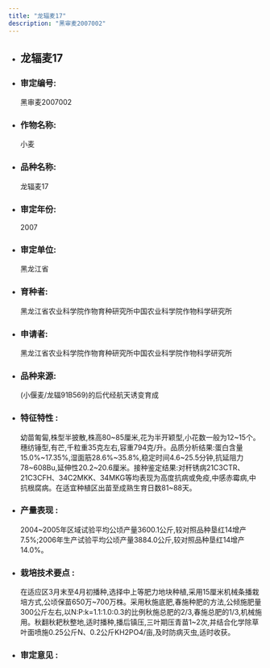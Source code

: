 ```yaml
---
title: "龙辐麦17"
description: "黑审麦2007002"
---
```

* ## 龙辐麦17
* ###  审定编号:  
   黑审麦2007002

*  ### 作物名称:  
   小麦

*   ###  品种名称: 
    龙辐麦17

*   ### 审定年份: 
    2007

*   ### 审定单位:  
    黑龙江省

*   ### 育种者:  
    黑龙江省农业科学院作物育种研究所中国农业科学院作物科学研究所

*   ### 申请者:  
    黑龙江省农业科学院作物育种研究所中国农业科学院作物科学研究所

*   ### 品种来源:  
    (小偃麦/龙辐91B569)的后代经航天诱变育成

*   ### 特征特性 : 
    幼苗匍匐,株型半披散,株高80~85厘米,花为半开颖型,小花数一般为12~15个。穗纺锤型,有芒,千粒重35克左右,容重794克/升。品质分析结果:蛋白含量15.0%~17.35%,湿面筋28.6%~35.8%,稳定时间4.6~25.5分钟,抗延阻力78~608Bu,延伸性20.2~20.6厘米。接种鉴定结果:对秆锈病21C3CTR、21C3CFH、34C2MKK、34MKG等均表现为高度抗病或免疫,中感赤霉病,中抗根腐病。在适宜种植区出苗至成熟生育日数81~88天。

*   ### 产量表现 : 
    2004~2005年区域试验平均公顷产量3600.1公斤,较对照品种垦红14增产7.5%;2006年生产试验平均公顷产量3884.0公斤,较对照品种垦红14增产14.0%。

*   ### 栽培技术要点 : 
    在适应区3月末至4月初播种,选择中上等肥力地块种植,采用15厘米机械条播栽培方式,公顷保苗650万~700万株。采用秋施底肥,春施种肥的方法,公倾施肥量300公斤左右,以N:P:k=1.1:1.0:0.3的比例秋施总肥的2/3,春施总肥的1/3,机械施用。秋翻秋耙秋整地,适时播种,播后镇压,三叶期压青苗1~2次,并结合化学除草叶面喷施0.25公斤N、0.2公斤KH2PO4/亩,及时防病灭虫,适时收获。

*   ### 审定意见 : 
    
